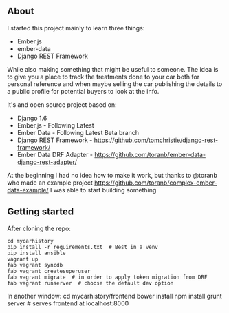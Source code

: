 About
-----

I started this project mainly to learn three things:

- Ember.js
- ember-data
- Django REST Framework

While also making something that might be useful to someone.
The idea is to give you a place to track the treatments done to your car
both for personal reference and when maybe selling the car publishing the
details to a public profile for potential buyers to look at the info.

It's and open source project based on:

- Django 1.6
- Ember.js - Following Latest
- Ember Data - Following Latest Beta branch
- Django REST Framework - https://github.com/tomchristie/django-rest-framework/
- Ember Data DRF Adapter - https://github.com/toranb/ember-data-django-rest-adapter/

At the beginning I had no idea how to make it work, but thanks to @toranb
who made an example project https://github.com/toranb/complex-ember-data-example/
I was able to start building something

Getting started
---------------

After cloning the repo:

    cd mycarhistory
    pip install -r requirements.txt  # Best in a venv
    pip install ansible
    vagrant up
    fab vagrant syncdb
    fab vagrant createsuperuser
    fab vagrant migrate  # in order to apply token migration from DRF
    fab vagrant runserver  # choose the default dev option

In another window:
    cd mycarhistory/frontend
    bower install
    npm install
    grunt server  # serves frontend at localhost:8000


